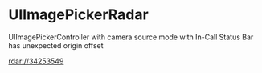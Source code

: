 # UIImagePickerRadar
UIImagePickerController with camera source mode with In-Call Status Bar has unexpected origin offset

[rdar://34253549](http://www.openradar.me/34253549)
